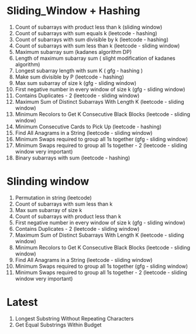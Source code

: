 # Sliding_Window + Hashing
1) Count of subarrays with product less than k (sliding window)
2) Count of subarrays with sum equals k (leetcode - hashing)
3) Count of subarrays with sum divisible by k (leetcode - hashing)
4) Count of subarrays with sum less than k (leetcode - sliding window)
5) Maximum subarray sum (kadanes algorithm DP)
6) Length of maximum subarray sum ( slight modification of kadanes algorithm)
7) Longest subarray length with sum K ( gfg - hashing )
8) Make sum divisible by P (leetcode - hashing)
9) Max sum subarray of size k (gfg - sliding window)
10) First negative number in every window of size k (gfg - sliding window)
11) Contains Duplicates - 2 (leetcode - sliding window)
12) Maximum Sum of Distinct Subarrays With Length K (leetcode - sliding window)
13) Minimum Recolors to Get K Consecutive Black Blocks (leetcode - sliding window)
14) Minimum Consecutive Cards to Pick Up (leetcode - hashing)
15) Find All Anagrams in a String (leetcode - sliding window)
16) Minimum Swaps required to group all 1s together (gfg - sliding window)
17) Minimum Swaps required to group all 1s together - 2 (leetcode - sliding window very important)
18) Binary subarrays with sum (leetcode - hashing)



# Slinding window
1) Permutation in string (leetcode)
2) Count of subarrays with sum less than k 
3) Max sum subarray of size k 
4) Count of subarrays with product less than k 
5) First negative number in every window of size k (gfg - sliding window)
6) Contains Duplicates - 2 (leetcode - sliding window)
7) Maximum Sum of Distinct Subarrays With Length K (leetcode - sliding window)
8) Minimum Recolors to Get K Consecutive Black Blocks (leetcode - sliding window)
9) Find All Anagrams in a String (leetcode - sliding window)
10) Minimum Swaps required to group all 1s together (gfg - sliding window)
11) Minimum Swaps required to group all 1s together - 2 (leetcode - sliding window very important)

# Latest
1) Longest Substring Without Repeating Characters
2) Get Equal Substrings Within Budget

